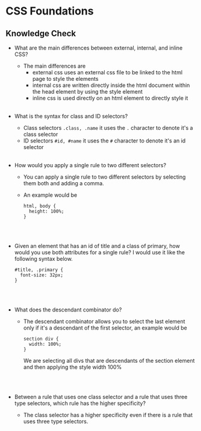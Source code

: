 # CSS Foundations

## Knowledge Check

- What are the main differences between external, internal, and inline CSS?

  - The main differences are
    - external css uses an external css file to be linked to the html page to style the elements
    - internal css are written directly inside the html document within the head element by using the style element
    - inline css is used directly on an html element to directly style it
      <br />
      <br />

- What is the syntax for class and ID selectors?

  - Class selectors `.class, .name` it uses the `.` character to denote it's a class selector
  - ID selectors `#id, #name` it uses the `#` character to denote it's an id selector
    <br />
    <br />

- How would you apply a single rule to two different selectors?

  - You can apply a single rule to two different selectors by selecting them both and adding a comma.

  - An example would be
    ```
    html, body {
      height: 100%;
    }
    ```
    <br />
    <br />

- Given an element that has an id of title and a class of primary, how would you use both attributes for a single rule?
  I would use it like the following syntax below.
  ```
  #title, .primary {
    font-size: 32px;
  }
  ```
  <br />
  <br />
- What does the descendant combinator do?

  - The descendant combinator allows you to select the last element only if it's a descendant of the first selector, an example would be

    ```
    section div {
      width: 100%;
    }
    ```

    We are selecting all divs that are descendants of the section element and then applying the style width 100%

  <br />
  <br />

- Between a rule that uses one class selector and a rule that uses three type selectors, which rule has the higher specificity?
  - The class selector has a higher specificity even if there is a rule that uses three type selectors.
